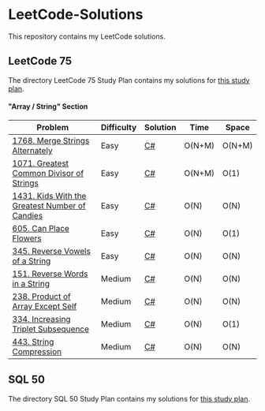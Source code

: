 # LeetCode-Solutions
This repository contains my LeetCode solutions.

## LeetCode 75
The directory LeetCode 75 Study Plan contains my solutions for [this study plan](https://leetcode.com/studyplan/leetcode-75/).

#### "Array / String" Section
| Problem                                                                                                                  | Difficulty | Solution                                                                                                                                                                            | Time   | Space  |
|--------------------------------------------------------------------------------------------------------------------------|------------|-------------------------------------------------------------------------------------------------------------------------------------------------------------------------------------|--------|--------|
| [1768. Merge Strings Alternately](https://leetcode.com/problems/merge-strings-alternately)                               | Easy       | [C#](https://github.com/JustKirpro/LeetCode-Solutions/blob/main/LeetCode%2075%20Study%20Plan/Array%20%3A%20String/Merge%20Strings%20Alternately%20(1768).cs)                        | O(N+M) | O(N+M) |
| [1071. Greatest Common Divisor of Strings](https://leetcode.com/problems/greatest-common-divisor-of-strings)             | Easy       | [C#](https://github.com/JustKirpro/LeetCode-Solutions/blob/main/LeetCode%2075%20Study%20Plan/Array%20%3A%20String/Greatest%20Common%20Divisor%20of%20Strings%20(1071).cs)           | O(N+M) | O(1)   |
| [1431. Kids With the Greatest Number of Candies](https://leetcode.com/problems/kids-with-the-greatest-number-of-candies) | Easy       | [C#](https://github.com/JustKirpro/LeetCode-Solutions/blob/main/LeetCode%2075%20Study%20Plan/Array%20%3A%20String/Kids%20With%20the%20Greatest%20Number%20of%20Candies%20(1431).cs) | O(N)   | O(N)   |
| [605. Can Place Flowers](https://leetcode.com/problems/can-place-flowers)                                                | Easy       | [C#](https://github.com/JustKirpro/LeetCode-Solutions/blob/main/LeetCode%2075%20Study%20Plan/Array%20%3A%20String/Can%20Place%20Flowers%20(605).cs)                                 | O(N)   | O(1)   |
| [345. Reverse Vowels of a String](https://leetcode.com/problems/reverse-vowels-of-a-string/)                             | Easy       | [C#](https://github.com/JustKirpro/LeetCode-Solutions/blob/main/LeetCode%2075%20Study%20Plan/Array%20%3A%20String/Reverse%20Vowels%20of%20a%20String%20(345).cs)                    | O(N)   | O(N)   |
| [151. Reverse Words in a String](https://leetcode.com/problems/reverse-words-in-a-string/)                               | Medium     | [C#](https://github.com/JustKirpro/LeetCode-Solutions/blob/main/LeetCode%2075%20Study%20Plan/Array%20%3A%20String/Reverse%20Words%20in%20a%20String%20(151).cs)                     | O(N)   | O(N)   |
| [238. Product of Array Except Self](https://leetcode.com/problems/product-of-array-except-self)                          | Medium     | [C#](https://github.com/JustKirpro/LeetCode-Solutions/blob/main/LeetCode%2075%20Study%20Plan/Array%20%3A%20String/Product%20of%20Array%20Except%20Self%20(238).cs)                  | O(N)   | O(N)   |
| [334. Increasing Triplet Subsequence](https://leetcode.com/problems/increasing-triplet-subsequence/)                     | Medium     | [C#](https://github.com/JustKirpro/LeetCode-Solutions/blob/main/LeetCode%2075%20Study%20Plan/Array%20%3A%20String/Increasing%20Triplet%20Subsequence%20(334).cs)                    | O(N)   | O(1)   |
| [443. String Compression](https://leetcode.com/problems/string-compression)                                              | Medium     | [C#](https://github.com/JustKirpro/LeetCode-Solutions/blob/main/LeetCode%2075%20Study%20Plan/Array%20%3A%20String/String%20Compression%20(443).cs)                                  | O(N)   | O(N)   |

## SQL 50
The directory SQL 50 Study Plan contains my solutions for [this study plan](https://leetcode.com/studyplan/top-sql-50).